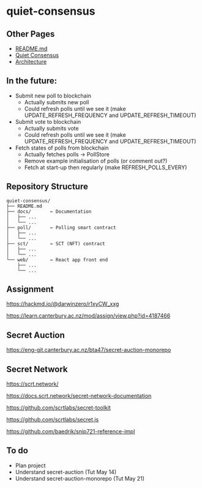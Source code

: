 # quiet-consensus

## Other Pages
- [README.md](./README.md)
- [Quiet Consensus](./docs/qui-con.md)
- [Architecture](./docs/architecture.md)



## In the future: 
- Submit new poll to blockchain
   - Actually submits new poll
   - Could refresh polls until we see it (make UPDATE_REFRESH_FREQUENCY and UPDATE_REFRESH_TIMEOUT)
- Submit vote to blockchain
   - Actually submits vote
   - Could refresh polls until we see it (make UPDATE_REFRESH_FREQUENCY and UPDATE_REFRESH_TIMEOUT)
- Fetch states of polls from blockchain 
   - Actually fetches polls -> PollStore
   - Remove example initialisation of polls (or comment out?)
   - Fetch at start-up then regularly (make REFRESH_POLLS_EVERY)



## Repository Structure
```
quiet-consensus/
├── README.md
├── docs/       ← Documentation
│   ├── ...
│   └── ...
├── poll/       ← Polling smart contract
│   ├── ...
│   └── ...
├── sct/        ← SCT (NFT) contract
│   ├── ...
│   └── ...
└── web/        ← React app front end
    ├── ...
    └── ...
```

## Assignment

https://hackmd.io/@darwinzero/r1xyCW_xxg

https://learn.canterbury.ac.nz/mod/assign/view.php?id=4187466


## Secret Auction

https://eng-git.canterbury.ac.nz/bta47/secret-auction-monorepo


## Secret Network

https://scrt.network/

https://docs.scrt.network/secret-network-documentation

https://github.com/scrtlabs/secret-toolkit

https://github.com/scrtlabs/secret.js

https://github.com/baedrik/snip721-reference-impl



## To do
 - Plan project
 - Understand secret-auction (Tut May 14)
 - Understand secret-auction-monorepo (Tut May 21)



